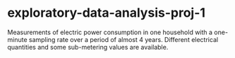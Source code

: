 # exploratory-data-analysis-proj-1
Measurements of electric power consumption in one household with a one-minute sampling rate over a period of almost 4 years. Different electrical quantities and some sub-metering values are available.
